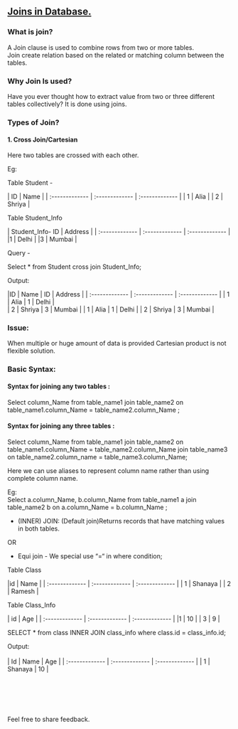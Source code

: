 ## [Joins in Database.](https://prayuja-teli.github.io/Blog/Joins)<br/>    

### What is join?<br/>

A Join clause is used to combine rows from two or more tables.<br/>
Join create relation based on the related or matching column between the tables.<br/>

### Why Join Is used?<br/>

Have you ever thought how to extract value from two or three different tables collectively? 
It is done using joins.<br/>


### Types of Join?<br/>

#### 1. Cross Join/Cartesian

Here two tables are crossed with each other.<br/>

Eg:<br/>

Table Student -		

| ID | Name |
| :------------- | :------------- | :------------- | 
| 1 | Alia |
| 2 | Shriya |


 Table Student_Info <br/>
   
| Student_Info- ID | Address |
| :------------- | :------------- | :------------- | 
|1 | Delhi  |
|3 | Mumbai  |


Query - <br/>

Select * from Student cross join Student_Info;<br/>

Output:<br/>

|ID  | Name  |  ID    | Address  |
| :------------- | :------------- | :------------- | 
| 1  | Alia     |    1   | Delhi |   
| 2  | Shriya   |   3   | Mumbai |
| 1  |  Alia    |      1   | Delhi |
| 2  | Shriya   |  3  | Mumbai |

###  Issue:

When multiple or huge amount of data is provided Cartesian product is not flexible solution.<br/>

### Basic Syntax:<br/>

#### Syntax for joining any two tables :<br/>

Select column_Name from table_name1 join table_name2 on table_name1.column_Name = table_name2.column_Name ;<br/>

#### Syntax for joining any three tables :<br/>

Select column_Name from table_name1 join table_name2 on table_name1.column_Name = table_name2.column_Name  join table_name3 on table_name2.column_name = table_name3.column_Name;<br/>

Here we can use aliases to represent column name rather than using complete column name.<br/>

Eg: <br/>
Select a.column_Name, b.column_Name from table_name1 a join table_name2 b on a.column_Name = b.column_Name ;<br/>


* (INNER) JOIN: (Default join)Returns records that have matching values in both tables. <br/>

OR<br/>

* Equi join - We special use “=“ in where condition;<br/>

Table Class 

|id | Name |
| :------------- | :------------- | :------------- | 
| 1 |  Shanaya | 
| 2 |  Ramesh | 

Table Class_Info

| id | Age |
| :------------- | :------------- | :------------- | 
|1 | 10 |
| 3 | 9 |

SELECT * from class INNER JOIN class_info where class.id = class_info.id;<br/>

Output:<br/>
<br/>
| Id | Name |  Age |
| :------------- | :------------- | :------------- | 
| 1 | Shanaya | 10 |

 
 
 
 
 
 
 <br/><br/><br/><br/>
 
 
 Feel free to share feedback.
